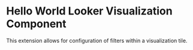 # Hello World Looker Visualization Component

This extension allows for configuration of filters within a visualization tile. 
